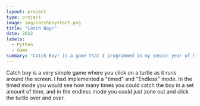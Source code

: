 ```yaml
---
layout: project
type: project
image: img/catchboystart.png
title: "Catch Boy!"
date: 2022
labels:
  - Python
  - Game
summary: "Catch Boy! is a game that I programmed in my senior year of high school in an AP computer science class using python."
---
```


Catch boy is a very simple game where you click on a turtle as it runs around the screen. I had implemented a "timed" and "Endless" mode. In the timed mode you would see how many times you could catch the boy in a set amount of time, and in the endless mode you could just zone out and click the turtle over and over.
